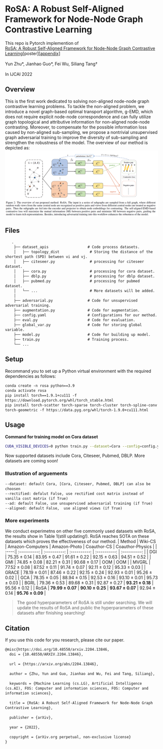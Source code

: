# RoSA: A Robust Self-Aligned Framework for Node-Node Graph Contrastive Learning
This repo is Pytorch implemention of <br>[RoSA: A Robust Self-Aligned Framework for Node-Node Graph Contrastive Learning](https://arxiv.org/abs/2204.13846)\[poster\][\[appendix\]](https://arxiv.org/abs/2204.13846) <br><br>
Yun Zhu\*, Jianhao Guo\*, Fei Wu, Siliang Tang† <br><br>
In IJCAI 2022 <br>

## Overview
This is the first work dedicated to solving non-aligned node-node graph contrastive learning problems. To tackle the non-aligned problem, we introduce a novel graph-based optimal transport algorithm, g-EMD, which does not require explicit node-node correspondence and can fully utilize graph topological and attributive information for non-aligned node-node contrasting. Moreover, to compensate for the possible information loss caused by non-aligned sub-sampling, we propose a nontrivial unsupervised graph adversarial training to improve the diversity of sub-sampling and strengthen the robustness of the model. The overview of our method is depicted as:
![FRAMEWORK](./assets/framework.PNG)

## Files
```
   .
    ├── dataset_apis                  # Code process datasets.
    │   ├── topology_dist              # Storing the distance of the shortest path (SPD) between vi and vj.
    │   ├── citeseer.py                # processing for citeseer dataset.
    │   ├── cora.py                    # processing for cora dataset. 
    │   ├── dblp.py                    # processing for dblp dataset.
    │   ├── pubmed.py                  # processing for pubmed dataset. 
    │   └── ...                        # More datasets will be added.
    │
    ├── adversarial.py                # Code for unsupervised adversarial training.
    ├── augmentation.py               # Code for augmentation.
    ├── config.yaml                   # Configurations for our method.
    ├── eval.py                       # Code for evaluation.
    ├── global_var.py                 # Code for storing global variable.
    ├── model.py                      # Code for building up model.
    ├── train.py                      # Training process.
    └── ...
```

## Setup
Recommand you to set up a Python virtual environment with the required dependencies as follows:
```
conda create -n rosa python==3.9
conda activate rosa 
pip install torch==1.9.1+cu111 -f https://download.pytorch.org/whl/torch_stable.html
pip install torch-scatter torch-sparse torch-cluster torch-spline-conv torch-geometric -f https://data.pyg.org/whl/torch-1.9.0+cu111.html
```
## Usage
**Command for  training model on Cora dataset**
```bash
CUDA_VISIBLE_DEVICES=0 python train.py --dataset=Cora --config=config.yaml --ad=True --rectified=True
```
Now supported datasets include Cora, Citeseer, Pubmed, DBLP. More datasets are coming soon!

### Illustration of arguements

```
--dataset: default Cora, [Cora, Citeseer, Pubmed, DBLP] can also be choosen
--rectified: defalut False, use rectified cost matrix instead of vanilla cost matrix (if True)
--ad: default False, use unsupervised adversarial training (if True)
--aligned: default False,  use aligned views (if True)
```

### More experiments
We conduct experimetns on other five commonly used datasets with RoSA, the results show in Table 1(still updating!). RoSA reaches SOTA on these datasets which proves the effectiveness of our method.
| Method | Wiki-CS | Amazon-Computers | Amazon-Photo | Coauthor-CS  | Coauthor-Physics |
| :----:| :----------: | :----------: | :----------: | :----------: | :----------: |
| DGI   | 75.35 ± 0.14 | 83.95 ± 0.47 | 91.61 ± 0.22 | 92.15 ± 0.63 | 94.51 ± 0.52 |
| GMI   | 74.85 ± 0.08 | 82.21 ± 0.31 | 90.68 ± 0.17 | OOM          | OOM          |
| MVGRL | 77.52 ± 0.08 | 87.52 ± 0.11 | 91.74 ± 0.07 | 92.11 ± 0.12 | 95.33 ± 0.03 |
| GRACE | 78.19 ± 0.01 | 87.46 ± 0.22 | 92.15 ± 0.24 | 92.93 ± 0.01 | 95.26 ± 0.02 |
| GCA   | 78.35 ± 0.05 | 88.94 ± 0.15 | 92.53 ± 0.16 | 93.10 ± 0.01 | 95.73 ± 0.03 |
| BGRL  | 79.36 ± 0.53 | 89.68 ± 0.31 | 92.87 ± 0.27 | **93.21 ± 0.18** | 95.56 ± 0.12 |
| RoSA  | **79.99 ± 0.07** | **90.10 ± 0.25** | **93.67 ± 0.07** | 92.94 ± 0.14 | **95.76 ± 0.09** |

> The good hyperparameters of RoSA is still under searching. We will update the results of RoSA and public the hyperparameters of these datasets after finishing searching!
<!-- |       | Wiki-CS      | Amazon-Computers | Amazon-Photo | Coauthor-CS  | Coauthor-Physics |
| :----:| :----------: | :----------: | :----------: | :----------: | :----------: | -->


## Citation
If you use this code for you research, please cite our paper. 
```
@misc{https://doi.org/10.48550/arxiv.2204.13846,
  doi = {10.48550/ARXIV.2204.13846},
  
  url = {https://arxiv.org/abs/2204.13846},
  
  author = {Zhu, Yun and Guo, Jianhao and Wu, Fei and Tang, Siliang},
  
  keywords = {Machine Learning (cs.LG), Artificial Intelligence (cs.AI), FOS: Computer and information sciences, FOS: Computer and information sciences},
  
  title = {RoSA: A Robust Self-Aligned Framework for Node-Node Graph Contrastive Learning},
  
  publisher = {arXiv},
  
  year = {2022},
  
  copyright = {arXiv.org perpetual, non-exclusive license}
}

```